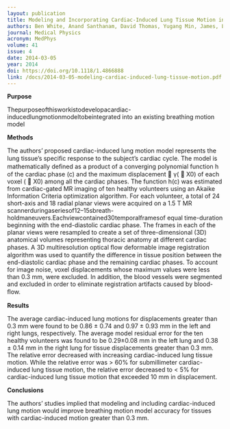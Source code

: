 ```yaml
---
layout: publication
title: Modeling and Incorporating Cardiac-Induced Lung Tissue Motion in a Breathing Motion Model
authors: Ben White, Anand Santhanam, David Thomas, Yugang Min, James, Lamb, Jack Neylon, Shyam Jani, Sergio Gaudio, Subashini Srinivasan, Daniel Ennis, and Daniel A. Low
journal: Medical Physics
acronym: MedPhys
volume: 41
issue: 4
date: 2014-03-05
year: 2014
doi: https://doi.org/10.1118/1.4866888 
link: /docs/2014-03-05-modeling-cardiac-induced-lung-tissue-motion.pdf
---
```

**Purpose**

Thepurposeofthisworkistodevelopacardiac-inducedlungmotionmodeltobeintegrated into an existing breathing motion model

**Methods**

The authors’ proposed cardiac-induced lung motion model represents the lung tissue’s speciﬁc response to the subject’s cardiac cycle. The model is mathematically deﬁned as a product of a converging polynomial function h of the cardiac phase (c) and the maximum displacement  γ(  X0) of each voxel (  X0) among all the cardiac phases. The function h(c) was estimated from cardiac-gated MR imaging of ten healthy volunteers using an Akaike Information Criteria optimization algorithm. For each volunteer, a total of 24 short-axis and 18 radial planar views were acquired on a 1.5 T MR scannerduringaseriesof12–15sbreath-holdmaneuvers.Eachviewcontained30temporalframesof equal time-duration beginning with the end-diastolic cardiac phase. The frames in each of the planar views were resampled to create a set of three-dimensional (3D) anatomical volumes representing thoracic anatomy at different cardiac phases. A 3D multiresolution optical ﬂow deformable image registration algorithm was used to quantify the difference in tissue position between the end-diastolic cardiac phase and the remaining cardiac phases. To account for image noise, voxel displacements whose maximum values were less than 0.3 mm, were excluded. In addition, the blood vessels were segmented and excluded in order to eliminate registration artifacts caused by blood-ﬂow.

**Results**

The average cardiac-induced lung motions for displacements greater than 0.3 mm were found to be 0.86 ± 0.74 and 0.97 ± 0.93 mm in the left and right lungs, respectively. The average model residual error for the ten healthy volunteers was found to be 0.29±0.08 mm in the left lung and 0.38 ± 0.14 mm in the right lung for tissue displacements greater than 0.3 mm. The relative error decreased with increasing cardiac-induced lung tissue motion. While the relative error was > 60% for submillimeter cardiac-induced lung tissue motion, the relative error decreased to < 5% for cardiac-induced lung tissue motion that exceeded 10 mm in displacement.

**Conclusions**

The authors’ studies implied that modeling and including cardiac-induced lung motion would improve breathing motion model accuracy for tissues with cardiac-induced motion greater than 0.3 mm. 
